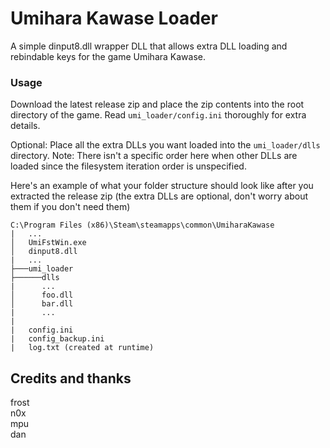 # Umihara Kawase Loader
A simple dinput8.dll wrapper DLL that allows extra DLL loading and rebindable keys for the game Umihara Kawase.

### Usage
Download the latest release zip and place the zip contents into the root directory of the game. Read `umi_loader/config.ini` thoroughly for extra details.

Optional: Place all the extra DLLs you want loaded into the `umi_loader/dlls` directory. Note: There isn't a specific order here when other DLLs are loaded since the filesystem iteration order is unspecified.

Here's an example of what your folder structure should look like after you extracted the release zip (the extra DLLs are optional, don't worry about them if you don't need them)

```
C:\Program Files (x86)\Steam\steamapps\common\UmiharaKawase
|   ...
│   UmiFstWin.exe
│   dinput8.dll
|   ...
├───umi_loader
├──────dlls
|      ...
│      foo.dll
│      bar.dll
|      ...
|
|   config.ini
|   config_backup.ini
|   log.txt (created at runtime)
```

## Credits and thanks
frost  
n0x  
mpu  
dan  
